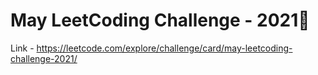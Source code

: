 # May LeetCoding Challenge - 2021🚀

Link - https://leetcode.com/explore/challenge/card/may-leetcoding-challenge-2021/
